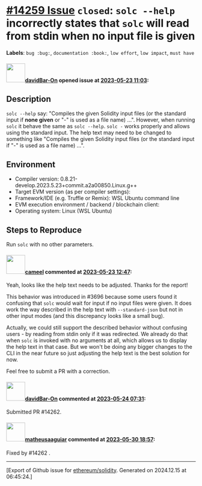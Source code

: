 # [\#14259 Issue](https://github.com/ethereum/solidity/issues/14259) `closed`: `solc --help` incorrectly states that `solc` will read from stdin when no input file is given
**Labels**: `bug :bug:`, `documentation :book:`, `low effort`, `low impact`, `must have`


#### <img src="https://avatars.githubusercontent.com/u/61089727?u=ce4e69aea462e68fed45f472445b098d3ea8810d&v=4" width="50">[davidBar-On](https://github.com/davidBar-On) opened issue at [2023-05-23 11:03](https://github.com/ethereum/solidity/issues/14259):

## Description
`solc --help` say: "Compiles the given Solidity input files (or the standard input if **none given** or "-" is used as a file name) ...".
However, when running `solc` it behave the same as `solc --help`.  `solc -` works properly and allows using the standard input.
The help text may need to be changed to something like "Compiles the given Solidity input files (or the standard input if "-" is used as a file name) ...".

## Environment

- Compiler version: 0.8.21-develop.2023.5.23+commit.a2a00850.Linux.g++
- Target EVM version (as per compiler settings):
- Framework/IDE (e.g. Truffle or Remix): WSL Ubuntu command line
- EVM execution environment / backend / blockchain client:
- Operating system: Linux (WSL Ubuntu)

## Steps to Reproduce
Run `solc` with no other parameters.

#### <img src="https://avatars.githubusercontent.com/u/137030?v=4" width="50">[cameel](https://github.com/cameel) commented at [2023-05-23 12:47](https://github.com/ethereum/solidity/issues/14259#issuecomment-1559246817):

Yeah, looks like the help text needs to be adjusted. Thanks for the report!

This behavior was introduced in #3696 because some users found it confusing that `solc` would wait for input if no input files were given. It does work the way described in the help text with `--standard-json` but not in other input modes (and this discrepancy looks like a small bug).

Actually, we could still support the described behavior without confusing users - by reading from stdin only if it was redirected. We already do that when `solc` is invoked with no arguments at all, which allows us to display the help text in that case. But we won't be doing any bigger changes to the CLI in the near future so just adjusting the help text is the best solution for now.

Feel free to submit a PR with a correction.

#### <img src="https://avatars.githubusercontent.com/u/61089727?u=ce4e69aea462e68fed45f472445b098d3ea8810d&v=4" width="50">[davidBar-On](https://github.com/davidBar-On) commented at [2023-05-24 07:31](https://github.com/ethereum/solidity/issues/14259#issuecomment-1560597085):

Submitted PR #14262.

#### <img src="https://avatars.githubusercontent.com/u/95899911?u=b80e228dd73aa60cc8cc18ebf2e9e72a0840b7d5&v=4" width="50">[matheusaaguiar](https://github.com/matheusaaguiar) commented at [2023-05-30 18:57](https://github.com/ethereum/solidity/issues/14259#issuecomment-1568924886):

Fixed by #14262 .


-------------------------------------------------------------------------------



[Export of Github issue for [ethereum/solidity](https://github.com/ethereum/solidity). Generated on 2024.12.15 at 06:45:24.]
